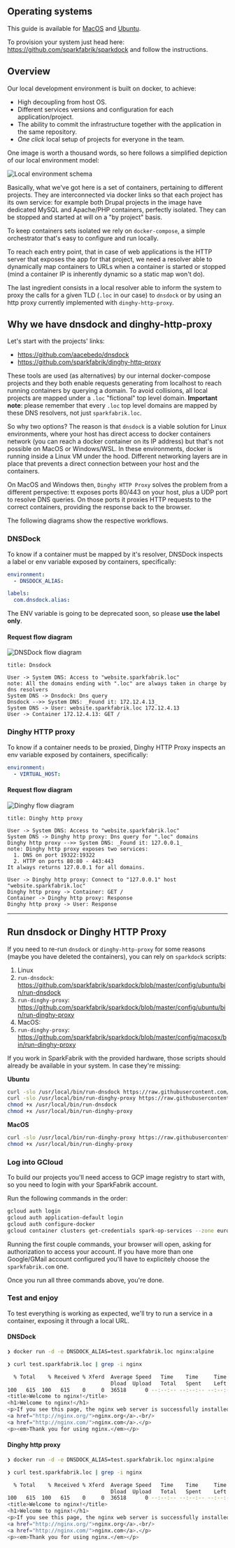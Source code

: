 ## Operating systems

This guide is available for [MacOS](#macosx) and [Ubuntu](#ubuntu-linux).

To provision your system just head here: https://github.com/sparkfabrik/sparkdock and follow the instructions.

## Overview

Our local development environment is built on docker, to achieve:

* High decoupling from host OS.
* Different services versions and configuration for each application/project.
* The ability to commit the infrastructure together with the application in the same repository.
* _One click_ local setup of projects for everyone in the team.

One image is worth a thousand words, so here follows a simplified depiction of our local environment model:

![Local environment schema](%image_url%/procedures/local-development-environment--depiction-linux.png)

Basically, what we've got here is a set of containers, pertaining to different projects. They are interconnected via docker links so that each project has its own service: for example both Drupal projects in the image have dedicated MySQL and Apache/PHP containers, perfectly isolated. They can be stopped and started at will on a "by project" basis.

To keep containers sets isolated we rely on `docker-compose`, a simple orchestrator that's easy to configure and run locally.

To reach each entry point, that in case of web applications is the HTTP server that exposes the app for that project, we need a resolver able to dynamically map containers to URLs when a container is started or stopped (mind a container IP is inherently dynamic so a static map won't do).

The last ingredient consists in a local resolver able to inform the system to proxy the calls for a given TLD (`.loc` in our case) to `dnsdock` or by using an http proxy currently implemented with `dinghy-http-proxy`.

## Why we have dnsdock and dinghy-http-proxy

Let's start with the projects' links:

* https://github.com/aacebedo/dnsdock
* https://github.com/sparkfabrik/dinghy-http-proxy

These tools are used (as alternatives) by our internal docker-compose projects and they both enable requests generating from localhost to reach running containers by querying a domain. To avoid collisions, all local projects are mapped under a `.loc` "fictional" top level domain.
**Important note**: please remember that every `.loc` top level domains are mapped by these DNS resolvers, not just `sparkfabrik.loc`.

So why two options? The reason is that `dnsdock` is a viable solution for Linux environments, where your host has direct access to docker containers network (you can reach a docker container on its IP address) but that's not possible on MacOS or Windows/WSL. In these environments, docker is running inside a Linux VM under the hood. Different networking layers are in place that prevents a direct connection between your host and the containers.

On MacOS and Windows then, `Dinghy HTTP Proxy` solves the problem from a different perspective: tt exposes ports 80/443 on your host, plus a UDP port to resolve DNS queries. On those ports it proxies HTTP requests to the correct containers, providing the response back to the browser.

The following diagrams show the respective workflows.

### DNSDock

To know if a container must be mapped by it's resolver, DNSDock inspects a label or env variable exposed by containers, specifically:

```yaml
environment:
  - DNSDOCK_ALIAS:

labels:
  com.dnsdock.alias:
```

The ENV variable is going to be deprecated soon, so please **use the label only**.

#### Request flow diagram

![DNSDock flow diagram](%image_url%/guides/swimlane-dnsdock.png)

```
title: Dnsdock

User -> System DNS: Access to "website.sparkfabrik.loc"
note: All the domains ending with ".loc" are always taken in charge by dns resolvers
System DNS -> Dnsdock: Dns query
Dnsdock -->> System DNS: _Found it: 172.12.4.13_
System DNS -> User: website.sparkfabrik.loc 172.12.4.13
User -> Container 172.12.4.13: GET /
```

### Dinghy HTTP proxy

To know if a container needs to be proxied, Dinghy HTTP Proxy inspects an env variable exposed by containers, specifically:

```yaml
environment:
  - VIRTUAL_HOST:
```

#### Request flow diagram

![Dinghy flow diagram](%image_url%/guides/swimlane-dinghy-http-proxy.png)

```
title: Dinghy http proxy

User -> System DNS: Access to "website.sparkfabrik.loc"
System DNS -> Dinghy http proxy: Dns query for ".loc" domains
Dinghy http proxy -->> System DNS: _Found it: 127.0.0.1_
note: Dinghy http proxy exposes two services:
  1. DNS on port 19322:19322
  2. HTTP on ports 80:80 - 443:443
It always returns 127.0.0.1 for all domains.

User -> Dinghy http proxy: Connect to "127.0.0.1" host "website.sparkfabrik.loc"
Dinghy http proxy -> Container: GET /
Container -> Dinghy http proxy: Response
Dinghy http proxy -> User: Response
```

***

## Run dnsdock or Dinghy HTTP Proxy

If you need to re-run `dnsdock` or `dinghy-http-proxy` for some reasons (maybe you have deleted the containers), you can rely on `sparkdock` scripts:

1. Linux
  1. `run-dnsdock`: https://github.com/sparkfabrik/sparkdock/blob/master/config/ubuntu/bin/run-dnsdock
  2. `run-dinghy-proxy`: https://github.com/sparkfabrik/sparkdock/blob/master/config/ubuntu/bin/run-dinghy-proxy
2. MacOS:
  3. `run-dinghy-proxy`: https://github.com/sparkfabrik/sparkdock/blob/master/config/macosx/bin/run-dinghy-proxy

If you work in SparkFabrik with the provided hardware, those scripts should already be available in your system. In case they're missing:

**Ubuntu**

```bash
curl -slo /usr/local/bin/run-dnsdock https://raw.githubusercontent.com/sparkfabrik/sparkdock/master/config/ubuntu/bin/run-dnsdock
curl -slo /usr/local/bin/run-dinghy-proxy https://raw.githubusercontent.com/sparkfabrik/sparkdock/master/config/ubuntu/bin/run-dinghy-proxy
chmod +x /usr/local/bin/run-dnsdock
chmod +x /usr/local/bin/run-dinghy-proxy
```

**MacOS**

```bash
curl -slo /usr/local/bin/run-dinghy-proxy https://raw.githubusercontent.com/sparkfabrik/sparkdock/master/config/macosx/bin/run-dinghy-proxy
chmod +x /usr/local/bin/run-dinghy-proxy
```

### Log into GCloud

To build our projects you'll need access to GCP image registry to start with, so you need to login with your SparkFabrik account.

Run the following commands in the order:

```bash
gcloud auth login
gcloud auth application-default login
gcloud auth configure-docker
gcloud container clusters get-credentials spark-op-services --zone europe-west1-b --project spark-int-cloud-services
```

Running the first couple commands, your browser will open, asking for authorization to access your account. If you have more than one Google/GMail account configured you'll have to explicitely choose the `sparkfabrik.com` one.

Once you run all three commands above, you're done.

### Test and enjoy

To test everything is working as expected, we'll try to run a service in a container, exposing it through a local URL.

#### DNSDock

```bash
❯ docker run -d -e DNSDOCK_ALIAS=test.sparkfabrik.loc nginx:alpine

❯ curl test.sparkfabrik.loc | grep -i nginx

  % Total    % Received % Xferd  Average Speed   Time    Time     Time  Current
                                 Dload  Upload   Total   Spent    Left  Speed
100   615  100   615    0     0  36518      0 --:--:-- --:--:-- --:--:-- 55909
<title>Welcome to nginx!</title>
<h1>Welcome to nginx!</h1>
<p>If you see this page, the nginx web server is successfully installed and
<a href="http://nginx.org/">nginx.org</a>.<br/>
<a href="http://nginx.com/">nginx.com</a>.</p>
<p><em>Thank you for using nginx.</em></p>

```

#### Dinghy http proxy

```bash
❯ docker run -d -e DNSDOCK_ALIAS=test.sparkfabrik.loc nginx:alpine

❯ curl test.sparkfabrik.loc | grep -i nginx

  % Total    % Received % Xferd  Average Speed   Time    Time     Time  Current
                                 Dload  Upload   Total   Spent    Left  Speed
100   615  100   615    0     0  36518      0 --:--:-- --:--:-- --:--:-- 55909
<title>Welcome to nginx!</title>
<h1>Welcome to nginx!</h1>
<p>If you see this page, the nginx web server is successfully installed and
<a href="http://nginx.org/">nginx.org</a>.<br/>
<a href="http://nginx.com/">nginx.com</a>.</p>
<p><em>Thank you for using nginx.</em></p>
```
